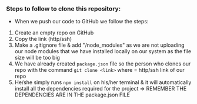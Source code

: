 ### Steps to follow to clone this repository:
- When we push our code to GitHub we follow the steps:
1. Create an empty repo on GitHub
2. Copy the link (http/ssh)
3. Make a .gitignore file & add "/node_modules" as we are not uploading our node modules that we have installed locally on our system as the file size will be too big
4. We have already created `package.json` file so the person who clones our repo with the command `git clone <link>` where <link> = http/ssh link of our repo
5. He/she simply runs `npm install` on his/her terminal & it will automatically install all the dependencies required for the project 
=> REMEMBER THE DEPENDENCIES ARE IN THE package.json FILE
